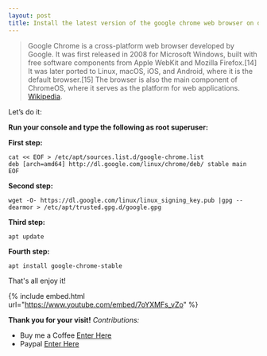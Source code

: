```yaml
---
layout: post
title: Install the latest version of the google chrome web browser on debian 11 Bullseye
---
```


>Google Chrome is a cross-platform web browser developed by Google. It was first released in 2008 for Microsoft Windows, built with free software components from Apple WebKit and Mozilla Firefox.[14] It was later ported to Linux, macOS, iOS, and Android, where it is the default browser.[15] The browser is also the main component of ChromeOS, where it serves as the platform for web applications.  
[Wikipedia](https://en.wikipedia.org/wiki/Google_Chrome).


Let’s do it:

**Run your console and type the following as root superuser:**

**First step:**

```code
cat << EOF > /etc/apt/sources.list.d/google-chrome.list
deb [arch=amd64] http://dl.google.com/linux/chrome/deb/ stable main
EOF
```

**Second step:**

```code
wget -O- https://dl.google.com/linux/linux_signing_key.pub |gpg --dearmor > /etc/apt/trusted.gpg.d/google.gpg
```

**Third step:**

```code
apt update
```

**Fourth step:**

```code
apt install google-chrome-stable
```

That's all enjoy it!

{% include embed.html url="https://www.youtube.com/embed/7oYXMFs_vZo" %}

**Thank you for your visit!**
*Contributions:*

+ Buy me a Coffee [Enter Here](https://www.buymeacoffee.com/alvaloper)
+ Paypal [Enter Here](https://www.paypal.com/paypalme/ingespinozalj)